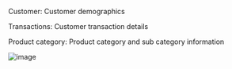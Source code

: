 Customer: Customer demographics

Transactions: Customer transaction details

Product category: Product category and sub category information 

![image](https://user-images.githubusercontent.com/121504091/209969783-497cc695-8ed0-4656-80c1-8b9f7705cb6b.png)
